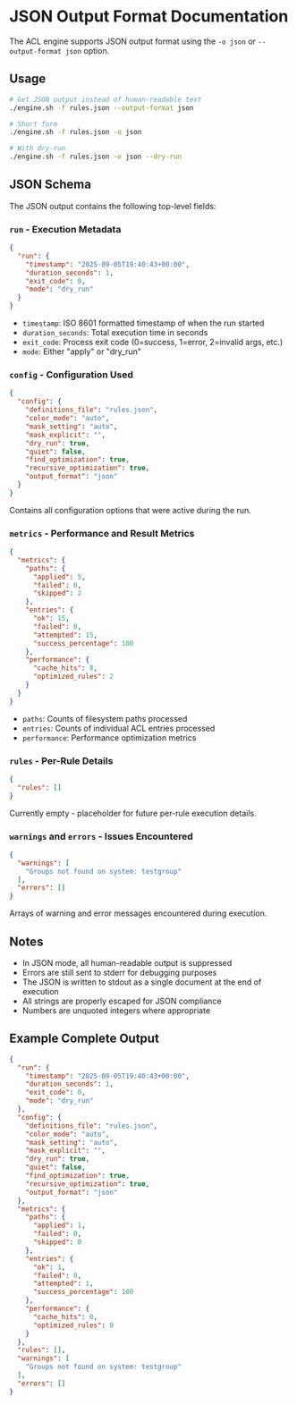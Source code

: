 # JSON Output Format Documentation

The ACL engine supports JSON output format using the `-o json` or `--output-format json` option.

## Usage

```bash
# Get JSON output instead of human-readable text
./engine.sh -f rules.json --output-format json

# Short form
./engine.sh -f rules.json -o json

# With dry-run
./engine.sh -f rules.json -o json --dry-run
```

## JSON Schema

The JSON output contains the following top-level fields:

### `run` - Execution Metadata
```json
{
  "run": {
    "timestamp": "2025-09-05T19:40:43+00:00",
    "duration_seconds": 1,
    "exit_code": 0,
    "mode": "dry_run"
  }
}
```

- `timestamp`: ISO 8601 formatted timestamp of when the run started
- `duration_seconds`: Total execution time in seconds
- `exit_code`: Process exit code (0=success, 1=error, 2=invalid args, etc.)
- `mode`: Either "apply" or "dry_run"

### `config` - Configuration Used
```json
{
  "config": {
    "definitions_file": "rules.json",
    "color_mode": "auto",
    "mask_setting": "auto",
    "mask_explicit": "",
    "dry_run": true,
    "quiet": false,
    "find_optimization": true,
    "recursive_optimization": true,
    "output_format": "json"
  }
}
```

Contains all configuration options that were active during the run.

### `metrics` - Performance and Result Metrics
```json
{
  "metrics": {
    "paths": {
      "applied": 5,
      "failed": 0,
      "skipped": 2
    },
    "entries": {
      "ok": 15,
      "failed": 0,
      "attempted": 15,
      "success_percentage": 100
    },
    "performance": {
      "cache_hits": 8,
      "optimized_rules": 2
    }
  }
}
```

- `paths`: Counts of filesystem paths processed
- `entries`: Counts of individual ACL entries processed
- `performance`: Performance optimization metrics

### `rules` - Per-Rule Details
```json
{
  "rules": []
}
```

Currently empty - placeholder for future per-rule execution details.

### `warnings` and `errors` - Issues Encountered
```json
{
  "warnings": [
    "Groups not found on system: testgroup"
  ],
  "errors": []
}
```

Arrays of warning and error messages encountered during execution.

## Notes

- In JSON mode, all human-readable output is suppressed
- Errors are still sent to stderr for debugging purposes
- The JSON is written to stdout as a single document at the end of execution
- All strings are properly escaped for JSON compliance
- Numbers are unquoted integers where appropriate

## Example Complete Output

```json
{
  "run": {
    "timestamp": "2025-09-05T19:40:43+00:00",
    "duration_seconds": 1,
    "exit_code": 0,
    "mode": "dry_run"
  },
  "config": {
    "definitions_file": "rules.json",
    "color_mode": "auto",
    "mask_setting": "auto",
    "mask_explicit": "",
    "dry_run": true,
    "quiet": false,
    "find_optimization": true,
    "recursive_optimization": true,
    "output_format": "json"
  },
  "metrics": {
    "paths": {
      "applied": 1,
      "failed": 0,
      "skipped": 0
    },
    "entries": {
      "ok": 1,
      "failed": 0,
      "attempted": 1,
      "success_percentage": 100
    },
    "performance": {
      "cache_hits": 0,
      "optimized_rules": 0
    }
  },
  "rules": [],
  "warnings": [
    "Groups not found on system: testgroup"
  ],
  "errors": []
}
```